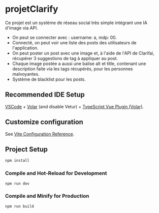 # projetClarify

Ce projet est un système de réseau social très simple intégrant une IA d'image via API.
- On peut se connecter avec : username: a, mdp: 00.  
- Connecté, on peut voir une liste des posts des utilisateurs de l'application.  
- On peut poster un post avec une image et, à l'aide de l'API de Clarifai, récupérer 3 suggestions de tag à appliquer au post.  
- Chaque image postée a aussi une balise alt et title, contenant une description faite via les tags récupérés, pour les personnes malvoyantes.
- Système de blacklist pour les posts.

## Recommended IDE Setup

[VSCode](https://code.visualstudio.com/) + [Volar](https://marketplace.visualstudio.com/items?itemName=Vue.volar) (and disable Vetur) + [TypeScript Vue Plugin (Volar)](https://marketplace.visualstudio.com/items?itemName=Vue.vscode-typescript-vue-plugin).

## Customize configuration

See [Vite Configuration Reference](https://vitejs.dev/config/).

## Project Setup

```sh
npm install
```

### Compile and Hot-Reload for Development

```sh
npm run dev
```

### Compile and Minify for Production

```sh
npm run build
```
